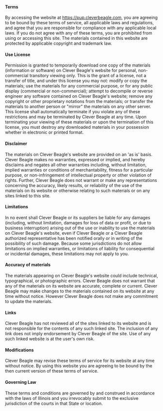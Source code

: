 #### Terms

By accessing the website at https://pup.cleverbeagle.com, you are agreeing to be bound by these terms of service, all applicable laws and regulations, and agree that you are responsible for compliance with any applicable local laws. If you do not agree with any of these terms, you are prohibited from using or accessing this site. The materials contained in this website are protected by applicable copyright and trademark law.

#### Use License

Permission is granted to temporarily download one copy of the materials (information or software) on Clever Beagle's website for personal, non-commercial transitory viewing only. This is the grant of a license, not a transfer of title, and under this license you may not:
modify or copy the materials;
use the materials for any commercial purpose, or for any public display (commercial or non-commercial);
attempt to decompile or reverse engineer any software contained on Clever Beagle's website;
remove any copyright or other proprietary notations from the materials; or
transfer the materials to another person or "mirror" the materials on any other server.
This license shall automatically terminate if you violate any of these restrictions and may be terminated by Clever Beagle at any time. Upon terminating your viewing of these materials or upon the termination of this license, you must destroy any downloaded materials in your possession whether in electronic or printed format.

#### Disclaimer

The materials on Clever Beagle's website are provided on an 'as is' basis. Clever Beagle makes no warranties, expressed or implied, and hereby disclaims and negates all other warranties including, without limitation, implied warranties or conditions of merchantability, fitness for a particular purpose, or non-infringement of intellectual property or other violation of rights.
Further, Clever Beagle does not warrant or make any representations concerning the accuracy, likely results, or reliability of the use of the materials on its website or otherwise relating to such materials or on any sites linked to this site.

#### Limitations

In no event shall Clever Beagle or its suppliers be liable for any damages (including, without limitation, damages for loss of data or profit, or due to business interruption) arising out of the use or inability to use the materials on Clever Beagle's website, even if Clever Beagle or a Clever Beagle authorized representative has been notified orally or in writing of the possibility of such damage. Because some jurisdictions do not allow limitations on implied warranties, or limitations of liability for consequential or incidental damages, these limitations may not apply to you.

#### Accuracy of materials

The materials appearing on Clever Beagle's website could include technical, typographical, or photographic errors. Clever Beagle does not warrant that any of the materials on its website are accurate, complete or current. Clever Beagle may make changes to the materials contained on its website at any time without notice. However Clever Beagle does not make any commitment to update the materials.

#### Links

Clever Beagle has not reviewed all of the sites linked to its website and is not responsible for the contents of any such linked site. The inclusion of any link does not imply endorsement by Clever Beagle of the site. Use of any such linked website is at the user's own risk.

#### Modifications

Clever Beagle may revise these terms of service for its website at any time without notice. By using this website you are agreeing to be bound by the then current version of these terms of service.

#### Governing Law

These terms and conditions are governed by and construed in accordance with the laws of Illinois and you irrevocably submit to the exclusive jurisdiction of the courts in that State or location.
